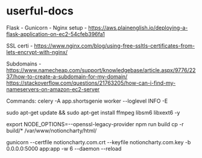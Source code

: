 # userful-docs

Flask - Gunicorn - Nginx setup - https://aws.plainenglish.io/deploying-a-flask-application-on-ec2-54cfeb396fa1

SSL certi - https://www.nginx.com/blog/using-free-ssltls-certificates-from-lets-encrypt-with-nginx/

Subdomains - https://www.namecheap.com/support/knowledgebase/article.aspx/9776/2237/how-to-create-a-subdomain-for-my-domain/ 
          https://stackoverflow.com/questions/21763205/how-can-i-find-my-nameservers-on-amazon-ec2-server

Commands: 
celery -A app.shortsgenie worker --loglevel INFO -E

sudo apt-get update && sudo apt-get install ffmpeg libsm6 libxext6  -y

export NODE_OPTIONS=--openssl-legacy-provider npm run build cp -r build/* /var/www/notioncharty/html/

gunicorn --certfile notioncharty.com.crt --keyfile notioncharty.com.key -b 0.0.0.0:5000 app:app -w 6 --daemon --reload

